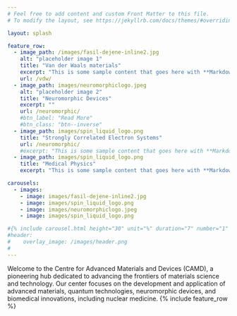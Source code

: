 ```yaml
---
# Feel free to add content and custom Front Matter to this file.
# To modify the layout, see https://jekyllrb.com/docs/themes/#overriding-theme-defaults

layout: splash

feature_row:
  - image_path: /images/fasil-dejene-inline2.jpg
    alt: "placeholder image 1"
    title: "Van der Waals materials"
    excerpt: "This is some sample content that goes here with **Markdown** formatting."
    url: /vdw/
  - image_path: images/neuromorphiclogo.jpeg
    alt: "placeholder image 2"
    title: "Neuromorphic Devices"
    excerpt: ""
    url: /neuromorphic/
    #btn_label: "Read More"
    #btn_class: "btn--inverse"
  - image_path: images/spin_liquid_logo.png
    title: "Strongly Correlated Electron Systems"
    url: /neuromorphic/
    #excerpt: "This is some sample content that goes here with **Markdown** formatting."
  - image_path: images/spin_liquid_logo.png
    title: "Medical Physics"
    excerpt: "This is some sample content that goes here with **Markdown** formatting."

carousels:
  - images: 
    - image: images/fasil-dejene-inline2.jpg
    - image: images/spin_liquid_logo.png
    - image: images/neuromorphiclogo.jpeg
    - image: images/spin_liquid_logo.png

#{% include carousel.html height="30" unit="%" duration="7" number="1" %}
#header:
#    overlay_image: /images/header.png
#
---
```




Welcome to the Centre for Advanced Materials and Devices (CAMD), a pioneering hub dedicated to advancing the frontiers of materials science and technology. Our center focuses on the development and application of advanced materials, quantum technologies, neuromorphic devices, and biomedical innovations, including nuclear medicine.
{% include feature_row %}
<!-- <figure style="width: 80px" class="align-center">
  <a href="/images/blackhole.jpg" title="The Pixel Tracker logo" alt="The Pixel Tracker logo">
  <img src="/images/blackhole.jpg" alt=""></a>
  <figcaption>Image caption.</figcaption>
</figure> -->


